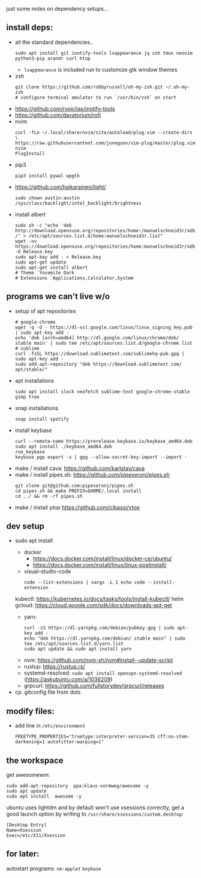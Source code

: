 

just some notes on dependency setups...


## install deps:

- all the standard dependencies..
  ```
  sudo apt install git inotify-tools lxappearance jq zsh tmux neovim python3-pip arandr curl htop
  ```
  - `lxappearance` is included run to customize gtk window themes
- zsh
  ```
  git clone https://github.com/robbyrussell/oh-my-zsh.git ~/.oh-my-zsh
  # configure terminal emulator to run `/usr/bin/zsh` on start
  ```
- https://github.com/rvoicilas/inotify-tools
- https://github.com/davatorium/rofi
- nvim
  ```
  curl -fLo ~/.local/share/nvim/site/autoload/plug.vim --create-dirs \
  https://raw.githubusercontent.com/junegunn/vim-plug/master/plug.vim
  nvim
  PlugInstall
  ```
- pip3
  ```
  pip3 install pywal wpgtk
  ```
- https://github.com/haikarainen/light/
  ```
  sudo chown austin:austin /sys/class/backlight/intel_backlight/brightness
  ```
- install albert
  ```
  sudo sh -c "echo 'deb http://download.opensuse.org/repositories/home:/manuelschneid3r/xUbuntu_18.04/ /' > /etc/apt/sources.list.d/home:manuelschneid3r.list"
  wget -nv https://download.opensuse.org/repositories/home:manuelschneid3r/xUbuntu_18.04/Release.key -O Release.key
  sudo apt-key add - < Release.key
  sudo apt-get update
  sudo apt-get install albert
  # Theme `Yosemite Dark
  # Extensions `Applications,Calculator,System
  ```

## programs we can't live w/o

- setup of apt repositories
  ```
  # google-chrome
  wget -q -O - https://dl-ssl.google.com/linux/linux_signing_key.pub | sudo apt-key add -
  echo 'deb [arch=amd64] http://dl.google.com/linux/chrome/deb/ stable main' | sudo tee /etc/apt/sources.list.d/google-chrome.list
  # sublime
  curl -fsSL https://download.sublimetext.com/sublimehq-pub.gpg | sudo apt-key add -
  sudo add-apt-repository "deb https://download.sublimetext.com/ apt/stable/" 
  ```
- apt installations
  ```
  sudo apt install slock neofetch sublime-text google-chrome-stable gimp tree
  ```
- snap installations
  ```
  snap install spotify
  ```
- install keybase
  ```
  curl --remote-name https://prerelease.keybase.io/keybase_amd64.deb
  sudo apt install ./keybase_amd64.deb
  run_keybase
  keybase pgp export -s | gpg --allow-secret-key-import --import -
  ```
- make / install cava: https://github.com/karlstav/cava
- make / install pipes.sh: https://github.com/pipeseroni/pipes.sh
  ```
  git clone git@github.com:pipeseroni/pipes.sh
  cd pipes.sh && make PREFIX=$HOME/.local install
  cd ../ && rm -rf pipes.sh
  ```
- make / install ytop https://github.com/cjbassi/ytop

## dev setup

- sudo apt install <visual-studios> <docker>
  - docker
    - https://docs.docker.com/install/linux/docker-ce/ubuntu/
    - https://docs.docker.com/install/linux/linux-postinstall/
  - visual-studio-code
    ```
    code --list-extensions | xargs -L 1 echo code --install-extension
    ```
  kubectl: https://kubernetes.io/docs/tasks/tools/install-kubectl/
  helm
  gcloud: https://cloud.google.com/sdk/docs/downloads-apt-get
  - yarn:
    ```
    curl -sS https://dl.yarnpkg.com/debian/pubkey.gpg | sudo apt-key add -
    echo "deb https://dl.yarnpkg.com/debian/ stable main" | sudo tee /etc/apt/sources.list.d/yarn.list
    sudo apt update && sudo apt install yarn
    ```
  - nvm: https://github.com/nvm-sh/nvm#install--update-script
  - rustup: https://rustup.rs/
  - systemd-resolved: `sudo apt install openvpn-systemd-resolved` (https://askubuntu.com/a/1036209)
  - grpcurl: https://github.com/fullstorydev/grpcurl/releases
- cp .gitconfig file from dots

## modify files:

- add line in `/etc/environment`
  ```
  FREETYPE_PROPERTIES="truetype:interpreter-version=35 cff:no-stem-darkening=1 autofitter:warping=1"
  ```

## the workspace

get awesomewm:
```
sudo add-apt-repository  ppa:klaus-vormweg/awesome -y
sudo apt update
sudo apt install  awesome -y
```

ubuntu uses lightdm and by default won't use xsessions correctly, get a good launch option by writing to `/usr/share/xsessions/custom.desktop`:
```
[Desktop Entry]
Name=Xsession
Exec=/etc/X11/Xsession
```

## for later:

autostart programs:
`nm-applet`
`keybase`

